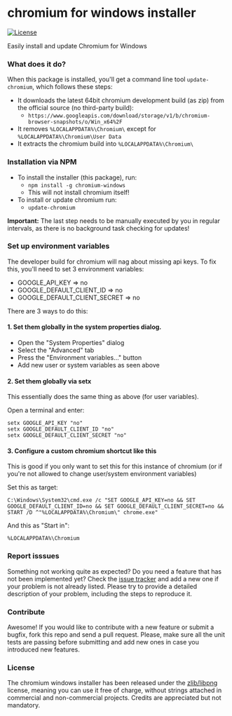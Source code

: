 # chromium for windows installer

[![License](https://img.shields.io/badge/License-zlib/libpng-blue.svg)](https://github.com/Lusito/chromium-windows/blob/master/LICENSE)

Easily install and update Chromium for Windows

### What does it do?

When this package is installed, you'll get a command line tool `update-chromium`, which follows these steps:

- It downloads the latest 64bit chromium development build (as zip) from the official source (no third-party build):
  - `https://www.googleapis.com/download/storage/v1/b/chromium-browser-snapshots/o/Win_x64%2F`
- It removes `%LOCALAPPDATA%\Chromium\` except for `%LOCALAPPDATA%\Chromium\User Data`
- It extracts the chromium build into `%LOCALAPPDATA%\Chromium\`

### Installation via NPM

- To install the installer (this package), run:
  - ```npm install -g chromium-windows```
  - This will not install chromium itself!
- To install or update chromium run:
  - ```update-chromium```

**Important:** The last step needs to be manually executed by you in regular intervals, as there is no background task checking for updates!

### Set up environment variables

The developer build for chromium will nag about missing api keys. To fix this, you'll need to set 3 environment variables:

- GOOGLE_API_KEY => no
- GOOGLE_DEFAULT_CLIENT_ID => no
- GOOGLE_DEFAULT_CLIENT_SECRET => no

There are 3 ways to do this:

#### 1. Set them globally in the system properties dialog.

- Open the "System Properties" dialog
- Select the "Advanced" tab
- Press the "Environment variables..." button
- Add new user or system variables as seen above

#### 2. Set them globally via setx
This essentially does the same thing as above (for user variables).

Open a terminal and enter:
```batch
setx GOOGLE_API_KEY "no"
setx GOOGLE_DEFAULT_CLIENT_ID "no"
setx GOOGLE_DEFAULT_CLIENT_SECRET "no"
````

#### 3. Configure a custom chromium shortcut like this

This is good if you only want to set this for this instance of chromium (or if you're not allowed to change user/system environment variables)

Set this as target:
```
C:\Windows\System32\cmd.exe /c "SET GOOGLE_API_KEY=no && SET GOOGLE_DEFAULT_CLIENT_ID=no && SET GOOGLE_DEFAULT_CLIENT_SECRET=no && START /D ^"%LOCALAPPDATA%\Chromium\" chrome.exe"
```

And this as "Start in":
```
%LOCALAPPDATA%\Chromium
```

### Report isssues

Something not working quite as expected? Do you need a feature that has not been implemented yet? Check the [issue tracker](https://github.com/Lusito/chromium-windows/issues) and add a new one if your problem is not already listed. Please try to provide a detailed description of your problem, including the steps to reproduce it.

### Contribute

Awesome! If you would like to contribute with a new feature or submit a bugfix, fork this repo and send a pull request. Please, make sure all the unit tests are passing before submitting and add new ones in case you introduced new features.

### License

The chromium windows installer has been released under the [zlib/libpng](https://github.com/Lusito/chromium-windows/blob/master/LICENSE) license, meaning you
can use it free of charge, without strings attached in commercial and non-commercial projects. Credits are appreciated but not mandatory.
